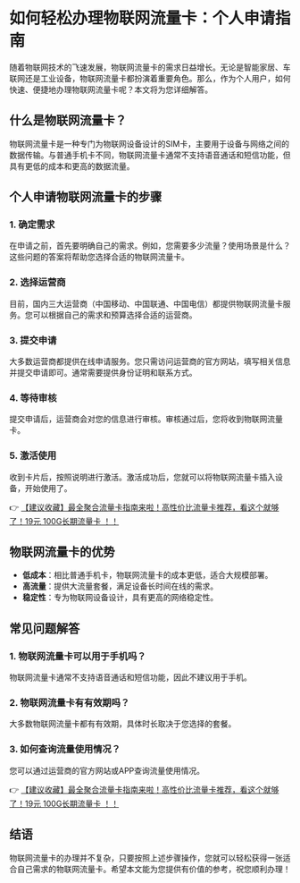 # 如何轻松办理物联网流量卡：个人申请指南

随着物联网技术的飞速发展，物联网流量卡的需求日益增长。无论是智能家居、车联网还是工业设备，物联网流量卡都扮演着重要角色。那么，作为个人用户，如何快速、便捷地办理物联网流量卡呢？本文将为您详细解答。

## 什么是物联网流量卡？

物联网流量卡是一种专门为物联网设备设计的SIM卡，主要用于设备与网络之间的数据传输。与普通手机卡不同，物联网流量卡通常不支持语音通话和短信功能，但具有更低的成本和更高的数据流量。

## 个人申请物联网流量卡的步骤

### 1. 确定需求
在申请之前，首先要明确自己的需求。例如，您需要多少流量？使用场景是什么？这些问题的答案将帮助您选择合适的物联网流量卡。

### 2. 选择运营商
目前，国内三大运营商（中国移动、中国联通、中国电信）都提供物联网流量卡服务。您可以根据自己的需求和预算选择合适的运营商。

### 3. 提交申请
大多数运营商都提供在线申请服务。您只需访问运营商的官方网站，填写相关信息并提交申请即可。通常需要提供身份证明和联系方式。

### 4. 等待审核
提交申请后，运营商会对您的信息进行审核。审核通过后，您将收到物联网流量卡。

### 5. 激活使用
收到卡片后，按照说明进行激活。激活成功后，您就可以将物联网流量卡插入设备，开始使用了。

👉 [【建议收藏】最全聚合流量卡指南来啦！高性价比流量卡推荐，看这个就够了！19元 100G长期流量卡 ！！](https://bit.ly/Liuliangka)

## 物联网流量卡的优势

- **低成本**：相比普通手机卡，物联网流量卡的成本更低，适合大规模部署。
- **高流量**：提供大流量套餐，满足设备长时间在线的需求。
- **稳定性**：专为物联网设备设计，具有更高的网络稳定性。

## 常见问题解答

### 1. 物联网流量卡可以用于手机吗？
物联网流量卡通常不支持语音通话和短信功能，因此不建议用于手机。

### 2. 物联网流量卡有有效期吗？
大多数物联网流量卡都有有效期，具体时长取决于您选择的套餐。

### 3. 如何查询流量使用情况？
您可以通过运营商的官方网站或APP查询流量使用情况。

👉 [【建议收藏】最全聚合流量卡指南来啦！高性价比流量卡推荐，看这个就够了！19元 100G长期流量卡 ！！](https://bit.ly/Liuliangka)

## 结语

物联网流量卡的办理并不复杂，只要按照上述步骤操作，您就可以轻松获得一张适合自己需求的物联网流量卡。希望本文能为您提供有价值的参考，祝您顺利办理！
